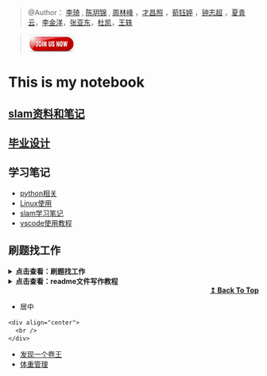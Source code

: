 
<!-- [![uestc1](./slamNotes/images/uestc1.png)](https://www.uestc.edu.cn/)-->
 
<!--  <div align=center>
<img src="./slamNotes/images/uestc1.png"/>
<br />
<br />
</div> -->


  
> @Author： [李琦](https://github.com/liuqian62) , [陈玥锦](https://github.com/210-297) , [周林峰](https://github.com/against43) ，[才昌照](https://github.com/caichangzhao) ，[荀钰婷](https://github.com/iredawen) ，[钟志超](https://github.com/WillenChung)  ，[夏青云](https://github.com/delecloud)，[李金洋](https://github.com/nankelli)，[张亚东](https://github.com/WestMemoery)，[杜凯](https://github.com/kayky233)，[王轶](https://github.com/ybyzy)  

> [![joinus](./joinus/joinusnow.png)](./joinus)
<!-- @E-mail ：lirich674@gmail.com    
@github ：[liuqian62](https://github.com/liuqian62) -->

# This is my notebook

## [slam资料和笔记](/slamNotes)
## [毕业设计](./slamNotes/毕业设计.md)



 
 
## 学习笔记
* [python相关](./python相关)
* [Linux使用](./linux使用)
* [slam学习笔记](./slamNotes/slam学习笔记.md)
* [vscode使用教程](./vscode.md)
## 刷题找工作
<details>
<summary><b>点击查看：刷题找工作</b></summary>
 
* [面试总结](面经.md)

* [基础四大件](https://github.com/liuqian62/notebook/tree/main/%E5%9F%BA%E7%A1%80%E5%9B%9B%E5%A4%A7%E4%BB%B6)
* [c++](https://github.com/liuqian62/notebook/tree/main/learn%20c%2B%2B)
* [刷题](https://github.com/liuqian62/notebook/tree/main/%E7%89%9B%E5%AE%A2%E7%BD%91%E5%88%B7%E9%A2%98%E7%AC%94%E8%AE%B0)

本来想自己总结的，但是别人已经弄好了，哈哈哈
* [别人的总结](https://github.com/liuqian62/offerMachine)
* [csnote非常全面](https://github.com/liuqian62/CS-Notes)




<div align="center">

| 资源网站 | 求职网站 |
| :---: | :---: | 
|[代码随想录](https://programmercarl.com/)|[前程无忧](http://www.51job.com/)| 
|[力扣](https://leetcode.cn/problemset/all/)|[智联招聘](http://www.zhaopin.com/)| 
| [牛客网](https://www.nowcoder.com/exam/oj) | [BOSS直聘](https://www.zhipin.com/chengdu/) |
| [菜鸟](https://www.runoob.com/)  | [拉钩网](http://www.lagou.com/) |
| [电子书(4321)](https://github.com/imarvinle/awesome-cs-books) | [猎聘网](http://www.liepin.com/) |
| [河畔就业](https://bbs.uestc.edu.cn/forum.php?mod=forumdisplay&fid=174) | [百度百聘](https://zhaopin.baidu.com/) |
| [图解计算机基础](https://xiaolincoding.com/) | [58同城](http://www.58.com/) |
</div>

</details>




<details>
<summary><b>点击查看：readme文件写作教程</b></summary>



- [readme写作技巧](https://blog.csdn.net/weixin_43750377/article/details/107834499?ops_request_misc=%257B%2522request%255Fid%2522%253A%2522165223128416782391850797%2522%252C%2522scm%2522%253A%252220140713.130102334.pc%255Fall.%2522%257D&request_id=165223128416782391850797&biz_id=0&utm_medium=distribute.pc_search_result.none-task-blog-2~all~first_rank_ecpm_v1~rank_v31_ecpm-15-107834499-null-null.142^v9^pc_search_result_cache,157^v4^control&utm_term=readme%E8%B6%85%E9%93%BE%E6%8E%A5&spm=1018.2226.3001.4187)
- [代码高亮](https://blog.csdn.net/bocongbo/article/details/118362609?ops_request_misc=%257B%2522request%255Fid%2522%253A%2522165223218716782390587998%2522%252C%2522scm%2522%253A%252220140713.130102334.pc%255Fall.%2522%257D&request_id=165223218716782390587998&biz_id=0&utm_medium=distribute.pc_search_result.none-task-blog-2~all~first_rank_ecpm_v1~rank_v31_ecpm-20-118362609-null-null.142^v9^pc_search_result_cache,157^v4^control&utm_term=readme%E5%86%99%E4%BD%9C&spm=1018.2226.3001.4187#:~:text=%E5%85%B6%E4%BB%96%E8%AF%AD%E8%A8%80%E7%B1%BB%E4%BC%BC%EF%BC%8C%E6%9B%B4%E6%8D%A2%60%60%60%E5%90%8E%E9%9D%A2%E4%B8%BA%E8%AF%AD%E8%A8%80%E5%90%8D%EF%BC%8C%E4%BE%8B%E5%A6%82%EF%BC%9Apython%E3%80%81java%E3%80%81php)
- [demo](https://markdown-it.github.io/)
- [链接到文档标题](https://blog.csdn.net/henryhu712/article/details/110261893?ops_request_misc=&request_id=&biz_id=102&utm_term=markdown%E9%93%BE%E6%8E%A5%E5%88%B0%E6%A0%87%E9%A2%98&utm_medium=distribute.pc_search_result.none-task-blog-2~all~sobaiduweb~default-0-110261893.142^v10^pc_search_result_control_group,157^v12^control&spm=1018.2226.3001.4449)
- [各种公式符号](https://blog.nowcoder.net/n/7d5d9ff47af74c288d19ba29e88c5643)
- [插入公式](https://blog.csdn.net/qq_42951560/article/details/116501075)
- [Equation Editor](https://latex.codecogs.com/)


$$
Y = \begin{cases}1\quad \text {if \textcolor{orange}{stoke}}  \\
2\quad \text{if \textcolor{orange}{drug overdose};}\\
3 \quad\text{if \textcolor{orange}{drug epileptic seizure}}
\end{cases} 
$$

$$
Y = \textcolor{green}{\frac{x^2}{1+x^2}}
$$



<!-- ![4](http://latex.codecogs.com/svg.latex?\sum_{n=1}^\infty\frac{1}{n^2}=\frac{\pi^2}{6}) -->
<div align="center">
  <img src="https://latex.codecogs.com/svg.image?\sum_{n=1}^\infty\frac{1}{n^2}=\frac{\pi^2}{6}" title="https://latex.codecogs.com/svg.image?\sum_{n=1}^\infty\frac{1}{n^2}=\frac{\pi^2}{6}" />  
  <br /><br /><img src="https://latex.codecogs.com/svg.image?a^{2}&plus;b^{2}=c^{2}" title="https://latex.codecogs.com/svg.image?a^{2}+b^{2}=c^{2}" />
  <br /><br /><img src="https://latex.codecogs.com/svg.image?logxy=logx&plus;logy" title="https://latex.codecogs.com/svg.image?logxy=logx+logy" />
  <br /><br /><img src="https://latex.codecogs.com/svg.image?\frac{df}{dt}=\displaystyle&space;\lim_{h&space;\to&space;0}\frac{f(t&plus;h)-f(t)}{h}" title="https://latex.codecogs.com/svg.image?\frac{df}{dt}=\displaystyle \lim_{h \to 0}\frac{f(t+h)-f(t)}{h}" />
  <br /><br /><img src="https://latex.codecogs.com/svg.image?F=G\frac{m_{1}m_{2}}{d^{2}}" title="https://latex.codecogs.com/svg.image?F=G\frac{m_{1}m_{2}}{d^{2}}" />
  <br /><br /><img src="https://latex.codecogs.com/svg.image?i^{2}=-1" title="https://latex.codecogs.com/svg.image?i^{2}=-1" />
  <br /><br /><img src="https://latex.codecogs.com/svg.image?e^{i\pi&space;}&plus;1=0" title="https://latex.codecogs.com/svg.image?e^{i\pi }+1=0" />
  <br /><br /><img src="https://latex.codecogs.com/svg.image?P(A|B)=\frac{P(B|A)P(A)}{P(B)}" title="https://latex.codecogs.com/svg.image?P(A|B)=\frac{P(B|A)P(A)}{P(B)}" />
  <br /><br /><img src="https://latex.codecogs.com/svg.image?\Phi(X)&space;=\frac{1}{\sqrt{2\pi&space;}\sigma}e^{-\frac{(x-u)^{2}}{2\sigma&space;^{2}}}" title="https://latex.codecogs.com/svg.image?\Phi(X) =\frac{1}{\sqrt{2\pi }\sigma}e^{-\frac{(x-u)^{2}}{2\sigma ^{2}}}" />
  <br /><br /><img src="https://latex.codecogs.com/svg.image?P(X)&space;=\frac{1}{|\sqrt{2\pi&space;}\Sigma|}e^{(-\frac{1}{2}(x-u)^{T}\Sigma^{-1}(x-u))" title="https://latex.codecogs.com/svg.image?P(X) =\frac{1}{|\sqrt{2\pi }\Sigma|}e^{(-\frac{1}{2}(x-u)^{T}\Sigma^{-1}(x-u))" />
 <br /><br /><img src="https://latex.codecogs.com/svg.image?\left\{\begin{matrix}&space;p=\hbar&space;k\\E=\hbar&space;\omega\end{matrix}\right." title="https://latex.codecogs.com/svg.image?\left\{\begin{matrix} p=\hbar k\\E=\hbar \omega\end{matrix}\right." />
 <br /><br /><img src="https://latex.codecogs.com/svg.image?c=2\pi&space;r" title="https://latex.codecogs.com/svg.image?c=2\pi r" />
 <br /><br /><img src="https://latex.codecogs.com/svg.image?F(\omega)=\mathcal{F}[f(t)]=\int_{-\infty}^{\infty}f(t)e^{-i\omega&space;t}dt" title="https://latex.codecogs.com/svg.image?F(\omega)=\mathcal{F}[f(t)]=\int_{-\infty}^{\infty}f(t)e^{-i\omega t}dt" />
 <br /><br /><img src="https://latex.codecogs.com/svg.image?E_{0}=mc^{2}" title="https://latex.codecogs.com/svg.image?E_{0}=mc^{2}" />
 <br /><br /><img src="https://latex.codecogs.com/svg.image?F=ma" title="https://latex.codecogs.com/svg.image?F=ma" />
 <br /><br /><img src="https://latex.codecogs.com/svg.image?e^{ix}=conx&plus;isinx" title="https://latex.codecogs.com/svg.image?e^{ix}=conx+isinx" />
 <br /><br /><img src="https://latex.codecogs.com/svg.image?\left\{\begin{matrix}\oint_{l}H\cdot&space;dl=\int_{s}J&space;\cdot&space;ds&plus;\int_{s}\frac{\partial&space;D}{\partial&space;t}&space;\cdot&space;ds&space;\\\oint_{l}E\cdot&space;dl=-\int_{s}\frac{\partial&space;B}{\partial&space;t}&space;\cdot&space;ds&space;\\\oint_{s}B\cdot&space;ds=0&space;\\\oint_{s}D\cdot&space;ds=\int_{v}\rho&space;\cdot&space;dv\end{matrix}\right." title="https://latex.codecogs.com/svg.image?\left\{\begin{matrix}\oint_{l}H\cdot dl=\int_{s}J \cdot ds+\int_{s}\frac{\partial D}{\partial t} \cdot ds \\\oint_{l}E\cdot dl=-\int_{s}\frac{\partial B}{\partial t} \cdot ds \\\oint_{s}B\cdot ds=0 \\\oint_{s}D\cdot ds=\int_{v}\rho \cdot dv\end{matrix}\right." />
 <br /><br /><img src="https://latex.codecogs.com/svg.image?\left\{\begin{matrix}\nabla\times&space;H=J&plus;\frac{\partial&space;D}{\partial&space;t}&space;\\\nabla\times&space;E=-\frac{\partial&space;B}{\partial&space;t}&space;\\\nabla\times&space;B=0&space;\\\nabla\times&space;D=\rho&space;\end{matrix}\right." title="https://latex.codecogs.com/svg.image?\left\{\begin{matrix}\nabla\times H=J+\frac{\partial D}{\partial t} \\\nabla\times E=-\frac{\partial B}{\partial t} \\\nabla\times B=0 \\\nabla\times D=\rho \end{matrix}\right." />
</div>

<!-- $y=x^2$

$e^{i\pi} + 1 = 0$

$e^x=\sum_{i=0}^\infty \frac{1}{i!}x^i$

$\frac{n!}{k!(n-k)!} = {n \choose k}$ -->

</details>

<div align="right">
    <b><a href="#This-is-my-notebook">↥ Back To Top</a></b>
</div>

* 居中
```
<div align="center"> 
  <br />  
</div>
```

- [发现一个卷王](https://github.com/LiCaoZ)
- [体重管理](./体重管理.md)

